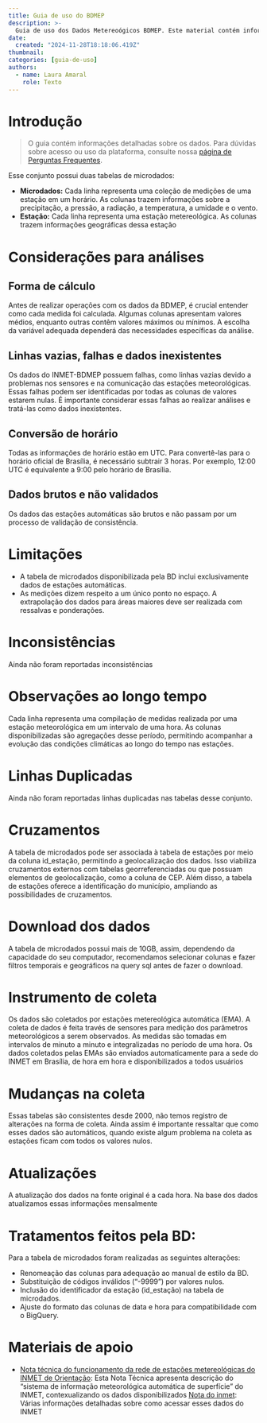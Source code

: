 ```yaml
---
title: Guia de uso do BDMEP
description: >-
  Guia de uso dos Dados Metereoógicos BDMEP. Este material contém informações sobre as variáveis mais importantes, perguntas frequentes e exemplos de uso do conjunto
date:
  created: "2024-11-28T18:18:06.419Z"
thumbnail: 
categories: [guia-de-uso]
authors:
  - name: Laura Amaral
    role: Texto
---
```


# Introdução

> O guia contém informações detalhadas sobre os dados. Para dúvidas sobre acesso ou uso da plataforma, consulte nossa [página de Perguntas Frequentes](/faq).

Esse conjunto possui duas tabelas de microdados:  
- **Microdados:** Cada linha representa uma coleção de medições de uma estação em um horário. As colunas trazem informações sobre a precipitação, a pressão, a radiação, a temperatura, a umidade e o vento.  
- **Estação:** Cada linha representa uma estação metereológica. As colunas trazem informações geográficas dessa estação

# Considerações para análises

## Forma de cálculo
Antes de realizar operações com os dados da BDMEP, é crucial entender como cada medida foi calculada. Algumas colunas apresentam valores médios, enquanto outras contêm valores máximos ou mínimos. A escolha da variável adequada dependerá das necessidades específicas da análise.

## Linhas vazias, falhas e dados inexistentes
Os dados do INMET-BDMEP possuem falhas, como linhas vazias devido a problemas nos sensores e na comunicação das estações meteorológicas. Essas falhas podem ser identificadas por todas as colunas de valores estarem nulas. É importante considerar essas falhas ao realizar análises e tratá-las como dados inexistentes.

## Conversão de horário
Todas as informações de horário estão em UTC. Para convertê-las para o horário oficial de Brasília, é necessário subtrair 3 horas. Por exemplo, 12:00 UTC é equivalente a 9:00 pelo horário de Brasília.

## Dados brutos e não validados
Os dados das estações automáticas são brutos e não passam por um processo de validação de consistência.

# Limitações
* A tabela de microdados disponibilizada pela BD inclui exclusivamente dados de estações automáticas.
* As medições dizem respeito a um único ponto no espaço. A extrapolação dos dados para áreas maiores deve ser realizada com ressalvas e ponderações.

# Inconsistências
Ainda não foram reportadas inconsistências

# Observações ao longo tempo
Cada linha representa uma compilação de medidas realizada por uma estação meteorológica em um intervalo de uma hora. As colunas disponibilizadas são agregações desse período, permitindo acompanhar a evolução das condições climáticas ao longo do tempo nas estações.

# Linhas Duplicadas
Ainda não foram reportadas linhas duplicadas nas tabelas desse conjunto. 

# Cruzamentos
A tabela de microdados pode ser associada à tabela de estações por meio da coluna id_estação, permitindo a geolocalização dos dados. Isso viabiliza cruzamentos externos com tabelas georreferenciadas ou que possuam elementos de geolocalização, como a coluna de CEP. Além disso, a tabela de estações oferece a identificação do município, ampliando as possibilidades de cruzamentos.

# Download dos dados
A tabela de microdados possui mais de 10GB, assim, dependendo da capacidade do seu computador, recomendamos selecionar colunas e fazer filtros temporais e geográficos na query sql antes de fazer o download.

# Instrumento de coleta
Os dados são coletados por estações metereológica automática (EMA). A coleta de dados é feita través de sensores para medição dos parâmetros meteorológicos a serem observados. As medidas são tomadas em intervalos de minuto a minuto e integralizadas no período de uma hora. Os dados coletados pelas EMAs são enviados automaticamente para a sede do INMET em Brasília, de hora em hora e disponibilizados a todos usuários

# Mudanças na coleta
Essas tabelas são consistentes desde 2000, não temos registro de alterações na forma de coleta. Ainda assim é importante ressaltar que como esses dados são automáticos, quando existe algum problema na coleta as estações ficam com todos os valores nulos. 

# Atualizações
A atualização dos dados na fonte original é a cada hora. Na base dos dados atualizamos essas informações mensalmente

# Tratamentos feitos pela BD:
Para a tabela de microdados foram realizadas as seguintes alterações:
* Renomeação das colunas para adequação ao manual de estilo da BD.
* Substituição de códigos inválidos (“-9999”) por valores nulos.
* Inclusão do identificador da estação (id_estação) na tabela de microdados.
* Ajuste do formato das colunas de data e hora para compatibilidade com o BigQuery.

# Materiais de apoio
* [Nota técnica do funcionamento da rede de estações metereológicas do INMET de Orientação](http://www.cemtec.ms.gov.br/wp-content/uploads/2019/02/Nota_Tecnica-Rede_estacoes_INMET.pdf): Esta Nota Técnica apresenta descrição do “sistema de informação meteorológica automática de superfície” do INMET, contexualizando os dados disponibilizados 
[Nota do inmet](https://portal.inmet.gov.br/noticias/saiba-como-acessar-os-dados-meteorol%C3%B3gicos-dispon%C3%ADveis-no-site-do-inmet?utm_source=chatgpt.com): Várias informações detalhadas sobre como acessar esses dados do INMET




